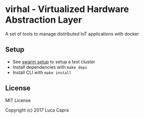 # virhal - Virtualized Hardware Abstraction Layer

A set of tools to manage distributed IoT applications with docker

## Setup

-   See [swarm setup](./docs/swarm-setup.md) to setup a test cluster
-   Install dependencies with `make deps`
-   Install CLI with `make install`

## License

MIT License

Copyright (c) 2017 Luca Capra
